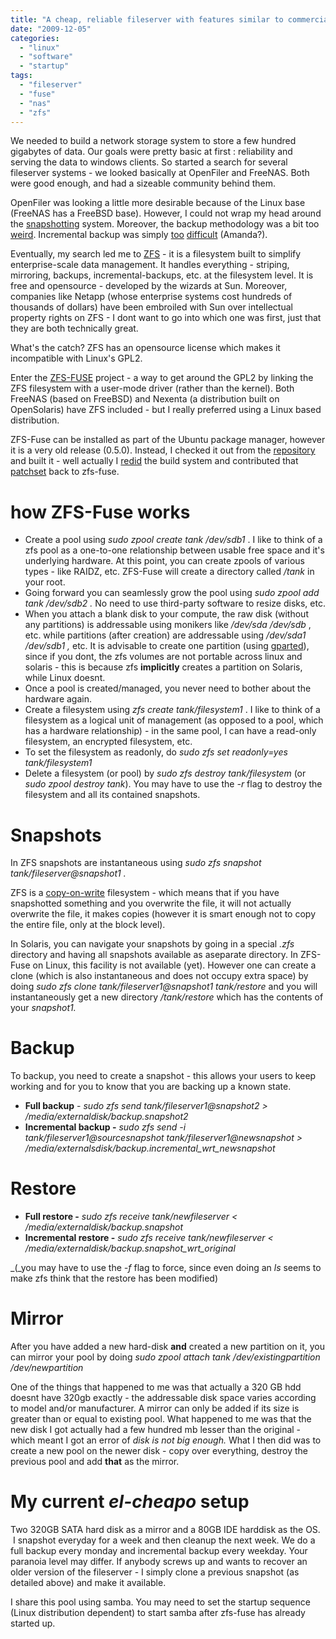 ```yaml
---
title: "A cheap, reliable fileserver with features similar to commercial offerings"
date: "2009-12-05"
categories: 
  - "linux"
  - "software"
  - "startup"
tags: 
  - "fileserver"
  - "fuse"
  - "nas"
  - "zfs"
---
```


We needed to build a network storage system to store a few hundred gigabytes of data. Our goals were pretty basic at first : reliability and serving the data to windows clients. So started a search for several fileserver systems - we looked basically at OpenFiler and FreeNAS. Both were good enough, and had a sizeable community behind them.

OpenFiler was looking a little more desirable because of the Linux base (FreeNAS has a FreeBSD base). However, I could not wrap my head around the [snapshotting](https://forums.openfiler.com/viewtopic.php?id=922) system. Moreover, the backup methodology was a bit too [weird](https://forums.openfiler.com/viewtopic.php?id=3608). Incremental backup was simply [too](http://www.phi.co.uk/blog/blog.php?blog_id=6) [difficult](http://www.edugeek.net/forums/nix/24977-few-openfiler-questions.html#post238926) (Amanda?).

Eventually, my search led me to [ZFS](http://en.wikipedia.org/wiki/ZFS) - it is a filesystem built to simplify enterprise-scale data management. It handles everything - striping, mirroring, backups, incremental-backups, etc. at the filesystem level. It is free and opensource - developed by the wizards at Sun. Moreover, companies like Netapp (whose enterprise systems cost hundreds of thousands of dollars) have been embroiled with Sun over intellectual property rights on ZFS - I dont want to go into which one was first, just that they are both technically great.

What's the catch? ZFS has an opensource license which makes it incompatible with Linux's GPL2.

Enter the [ZFS-FUSE](groups.google.com/group/zfs-fuse) project - a way to get around the GPL2 by linking the ZFS filesystem with a user-mode driver (rather than the kernel). Both FreeNAS (based on FreeBSD) and Nexenta (a distribution built on OpenSolaris) have ZFS included - but I really preferred using a Linux based distribution.

ZFS-Fuse can be installed as part of the Ubuntu package manager, however it is a very old release (0.5.0). Instead, I checked it out from the [repository](rainemu.swishparty.co.uk/cgi-bin/gitweb.cgi?p=zfs;a=shortlog;h=refs/heads/new-master) and built it - well actually I [redid](http://github.com/sandys/zfs-fuse) the build system and contributed that [patchset](http://rainemu.swishparty.co.uk/cgi-bin/gitweb.cgi?p=zfs;a=commitdiff;h=e8fdd3bdedc8f636209f10bbec1338b52aa723e9) back to zfs-fuse.

# how ZFS-Fuse works

- Create a pool using _sudo zpool create tank /dev/sdb1_ . I like to think of a zfs pool as a one-to-one relationship between usable free space and it's underlying hardware. At this point, you can create zpools of various types - like RAIDZ, etc. ZFS-Fuse will create a directory called _/tank_ in your root.
- Going forward you can seamlessly grow the pool using _sudo zpool add tank /dev/sdb2 ._ No need to use third-party software to resize disks, etc.
- When you attach a blank disk to your compute, the raw disk (without any partitions) is addressable using monikers like _/dev/sda /dev/sdb_ , etc. while partitions (after creation) are addressable using _/dev/sda1 /dev/sdb1 ,_ etc. It is advisable to create one partition (using [gparted](http://gparted.sourceforge.net/)), since if you dont, the zfs volumes are not portable across linux and solaris - this is because zfs **implicitly** creates a partition on Solaris, while Linux doesnt.
- Once a pool is created/managed, you never need to bother about the hardware again.
- Create a filesystem using _zfs create tank/filesystem1_ . I like to think of a filesystem as a logical unit of management (as opposed to a pool, which has a hardware relationship) - in the same pool, I can have a read-only filesystem, an encrypted filesystem, etc.
- To set the filesystem as readonly, do _sudo zfs set readonly=yes tank/filesystem1_
- Delete a filesystem (or pool) by _sudo_ _zfs destroy tank/filesystem_ (or _sudo zpool destroy tank_). You may have to use the _\-r_ flag to destroy the filesystem and all its contained snapshots.

# Snapshots

In ZFS snapshots are instantaneous using _sudo zfs snapshot tank/fileserver@snapshot1 ._

ZFS is a [copy-on-write](http://en.wikipedia.org/wiki/ZFS#Copy-on-write_transactional_model) filesystem - which means that if you have snapshotted something and you overwrite the file, it will not actually overwrite the file, it makes copies (however it is smart enough not to copy the entire file, only at the block level).

In Solaris, you can navigate your snapshots by going in a special _.zfs_ directory and having all snapshots available as aseparate directory. In ZFS-Fuse on Linux, this facility is not available (yet). However one can create a clone (which is also instantaneous and does not occupy extra space) by doing _sudo zfs clone tank/fileserver1@snapshot1 tank/restore_ and you will instantaneously get a new directory _/tank/restore_ which has the contents of your _snapshot1._

# Backup

To backup, you need to create a snapshot - this allows your users to keep working and for you to know that you are backing up a known state.

- **Full backup** \- _sudo zfs send tank/fileserver1@snapshot2 > /media/externaldisk/backup.snapshot2_
- **Incremental backup -** _sudo zfs send -i tank/fileserver1@sourcesnapshot tank/fileserver1@newsnapshot > /media/externalsdisk/backup.incremental\_wrt\_newsnapshot_

# Restore

- **Full restore -** _sudo zfs receive tank/newfileserver < /media/externaldisk/backup.snapshot_
- **Incremental restore -** _sudo zfs receive tank/newfileserver < /media/externaldisk/backup.snapshot\_wrt\_original_

_(_you may have to use the _\-f_ flag to force, since even doing an _ls_ seems to make zfs think that the restore has been modified)

# Mirror

After you have added a new hard-disk **and** created a new partition on it, you can mirror your pool by doing _sudo zpool attach tank /dev/existingpartition /dev/newpartition_

One of the things that happened to me was that actually a 320 GB hdd doesnt have 320gb exactly - the addressable disk space varies according to model and/or manufacturer. A mirror can only be added if its size is greater than or equal to existing pool. What happened to me was that the new disk I got actually had a few hundred mb lesser than the original - which meant I got an error of _disk is not big enough._ What I then did was to create a new pool on the newer disk - copy over everything, destroy the previous pool and add **that** as the mirror.

# My current _el-cheapo_ setup

Two 320GB SATA hard disk as a mirror and a 80GB IDE harddisk as the OS.  I snapshot everyday for a week and then cleanup the next week. We do a full backup every monday and incremental backup every weekday. Your paranoia level may differ. If anybody screws up and wants to recover an older version of the fileserver - I simply clone a previous snapshot (as detailed above) and make it available.

I share this pool using samba. You may need to set the startup sequence (Linux distribution dependent) to start samba after zfs-fuse has already started up.
